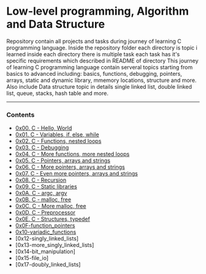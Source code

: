 # Low-level programming, Algorithm and Data Structure

Repository contain all projects and tasks during journey of learning C programming language.
Inside the repository folder each directory is topic i learned inside each directory there is multiple task each task has it's specific requirements which described in README of directory
This journey of learning C programming language contain serveral topics starting from basics to advanced including:
basics, functions, debugging, pointers, arrays, static and dynamic library, mmemory locations, structure and more.
Also include Data structure topic in details single linked list, double linked list, queue, stacks, hash table and more.

---

### Contents
- [0x00. C - Hello, World](https://github.com/amgadfikry/alx-low_level_programming/tree/master/0x00-hello_world)
- [0x01. C - Variables, if, else, while](https://github.com/amgadfikry/alx-low_level_programming/tree/master/0x01-variables_if_else_while)
- [0x02. C - Functions, nested loops](https://github.com/amgadfikry/alx-low_level_programming/tree/master/0x02-functions_nested_loops)
- [0x03. C - Debugging](https://github.com/amgadfikry/alx-low_level_programming/tree/master/0x03-debugging)
- [0x04. C - More functions, more nested loops](https://github.com/amgadfikry/alx-low_level_programming/tree/master/0x04-more_functions_nested_loops)
- [0x05. C - Pointers, arrays and strings](https://github.com/amgadfikry/alx-low_level_programming/tree/master/0x05-pointers_arrays_strings)
- [0x06. C - More pointers, arrays and strings](https://github.com/amgadfikry/alx-low_level_programming/tree/master/0x06-pointers_arrays_strings)
- [0x07. C - Even more pointers, arrays and strings](https://github.com/amgadfikry/alx-low_level_programming/tree/master/0x07-pointers_arrays_strings)
- [0x08. C - Recursion](https://github.com/amgadfikry/alx-low_level_programming/tree/master/0x08-recursion)
- [0x09. C - Static libraries](https://github.com/amgadfikry/alx-low_level_programming/tree/master/0x09-static_libraries)
- [0x0A. C - argc, argv](https://github.com/amgadfikry/alx-low_level_programming/tree/master/0x0A-argc_argv)
- [0x0B. C - malloc, free](https://github.com/amgadfikry/alx-low_level_programming/tree/master/0x0B-malloc_free)
- [0x0C. C - More malloc, free](https://github.com/amgadfikry/alx-low_level_programming/tree/master/0x0C-more_malloc_free)
- [0x0D. C - Preprocessor](https://github.com/amgadfikry/alx-low_level_programming/tree/master/0x0D-preprocessor)
- [0x0E. C - Structures, typedef](https://github.com/amgadfikry/alx-low_level_programming/tree/master/0x0E-structures_typedef)
- [0x0F-function_pointers](https://github.com/amgadfikry/alx-low_level_programming/tree/master/0x0F-function_pointers)
- [0x10-variadic_functions](https://github.com/amgadfikry/alx-low_level_programming/tree/master/0x10-variadic_functions)
- [0x12-singly_linked_lists]
- [0x13-more_singly_linked_lists]
- [0x14-bit_manipulation]
- [0x15-file_io]
- [0x17-doubly_linked_lists]
